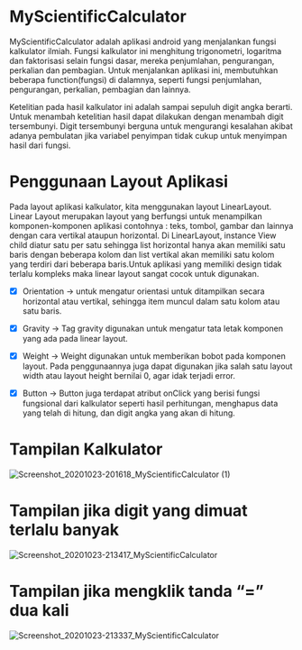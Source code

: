 # MyScientificCalculator
MyScientificCalculator adalah aplikasi android  yang menjalankan fungsi kalkulator ilmiah. Fungsi kalkulator ini menghitung trigonometri, logaritma dan faktorisasi selain fungsi dasar, mereka
penjumlahan, pengurangan, perkalian dan pembagian.  Untuk menjalankan aplikasi ini, membutuhkan beberapa function(fungsi) di dalamnya, seperti fungsi penjumlahan, pengurangan, perkalian, pembagian dan lainnya. 


Ketelitian pada hasil kalkulator ini adalah sampai sepuluh digit angka berarti. Untuk menambah ketelitian hasil dapat dilakukan dengan menambah digit tersembunyi. Digit tersembunyi berguna untuk mengurangi kesalahan akibat adanya pembulatan jika variabel penyimpan tidak cukup untuk menyimpan hasil dari fungsi.

# Penggunaan Layout Aplikasi
Pada layout aplikasi kalkulator, kita menggunakan layout LinearLayout. Linear Layout merupakan layout yang berfungsi untuk menampilkan komponen-komponen aplikasi contohnya : teks, tombol, gambar dan lainnya dengan cara vertikal ataupun horizontal. Di LinearLayout, instance View child diatur satu per satu sehingga list horizontal hanya akan memiliki satu baris dengan beberapa kolom dan list vertikal akan memiliki satu kolom yang terdiri dari beberapa baris.Untuk aplikasi yang memiliki design tidak terlalu kompleks maka linear layout sangat cocok untuk digunakan. 
- [x] Orientation -> untuk mengatur orientasi untuk ditampilkan secara horizontal atau vertikal, sehingga item muncul dalam satu kolom atau satu baris. 
- [x] Gravity -> Tag gravity digunakan untuk mengatur tata letak komponen yang ada pada linear layout.
- [x] Weight -> Weight digunakan untuk memberikan bobot pada komponen layout. Pada penggunaannya juga dapat digunakan jika salah satu layout width atau layout height bernilai 0, agar idak terjadi error. 
- [x] Button -> Button juga terdapat atribut onClick yang berisi fungsi fungsional dari kalkulator seperti hasil perhitungan, menghapus data yang telah di hitung, dan digit angka yang akan di hitung. 


# Tampilan Kalkulator
![Screenshot_20201023-201618_MyScientificCalculator (1)](https://user-images.githubusercontent.com/60589670/97011200-911c3f00-1570-11eb-8fb2-c02ecdf39899.jpg)

# Tampilan jika digit yang dimuat terlalu banyak
![Screenshot_20201023-213417_MyScientificCalculator](https://user-images.githubusercontent.com/60589670/97017996-cc227080-1578-11eb-977a-738cccae806c.jpg)

# Tampilan jika mengklik  tanda “=” dua kali
![Screenshot_20201023-213337_MyScientificCalculator](https://user-images.githubusercontent.com/60589670/97017982-c75dbc80-1578-11eb-98d4-a1c6e1cda6c0.jpg)
